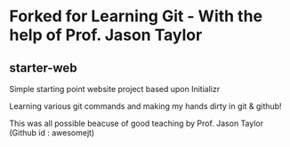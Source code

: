 # Forked for Learning Git - With the help of Prof. Jason Taylor
## starter-web
Simple starting point website project based upon Initializr

Learning various git commands and making my hands dirty in git & github!

This was all possible beacuse of good teaching by Prof. Jason Taylor (Github id : awesomejt)
